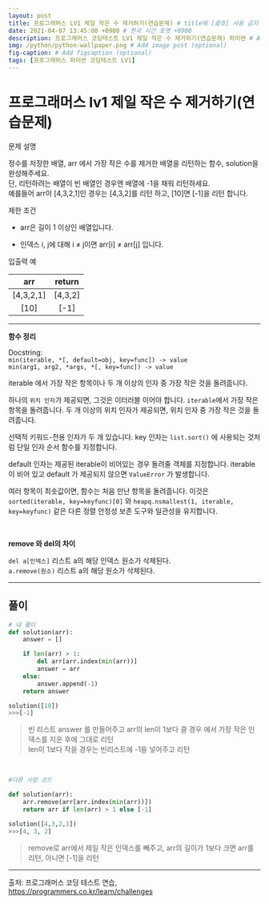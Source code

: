 ```yaml
---
layout: post
title: 프로그래머스 LV1 제일 작은 수 제거하기(연습문제) # title에 [괄호] 사용 금지
date: 2021-04-07 13:45:00 +0900 # 한국 시간 포맷 +0900
description: 프로그래머스 코딩테스트 LV1 제일 작은 수 제거하기(연습문제) 파이썬 # Add post description (optional)
img: /python/python-wallpaper.png # Add image post (optional)
fig-caption: # Add figcaption (optional)
tags: [프로그래머스 파이썬 코딩테스트 LV1]
---
```


# 프로그래머스 lv1 제일 작은 수 제거하기(연습문제)

문제 설명<br>

정수를 저장한 배열, arr 에서 가장 작은 수를 제거한 배열을 리턴하는 함수, solution을 완성해주세요. <br>
단, 리턴하려는 배열이 빈 배열인 경우엔 배열에 -1을 채워 리턴하세요. <br>
예를들어 arr이 [4,3,2,1]인 경우는 [4,3,2]를 리턴 하고, [10]면 [-1]을 리턴 합니다.<br>

제한 조건

* arr은 길이 1 이상인 배열입니다.<br>

* 인덱스 i, j에 대해 i ≠ j이면 arr[i] ≠ arr[j] 입니다.<br>

입출력 예

|arr|return|
|:---:|:---:|
|[4,3,2,1]|[4,3,2]|
|[10]|[-1]|

---


**함수 정리**<br> 

Docstring:<br>
`min(iterable, *[, default=obj, key=func]) -> value`<br>
`min(arg1, arg2, *args, *[, key=func]) -> value`<br>


iterable 에서 가장 작은 항목이나 두 개 이상의 인자 중 가장 작은 것을 돌려줍니다.

하나의 `위치 인자`가 제공되면, 그것은 이터러블 이어야 합니다. `iterable`에서 가장 작은 항목을 돌려줍니다. 두 개 이상의 위치 인자가 제공되면, 위치 인자 중 가장 작은 것을 돌려줍니다.

선택적 키워드-전용 인자가 두 개 있습니다. key 인자는 `list.sort()` 에 사용되는 것처럼 단일 인자 순서 함수를 지정합니다. 

default 인자는 제공된 iterable이 비어있는 경우 돌려줄 객체를 지정합니다. iterable이 비어 있고 default 가 제공되지 않으면 `ValueError` 가 발생합니다.

여러 항목이 최솟값이면, 함수는 처음 만난 항목을 돌려줍니다. 
이것은 `sorted(iterable, key=keyfunc)[0]` 와 `heapq.nsmallest(1, iterable, key=keyfunc)` 같은 다른 정렬 안정성 보존 도구와 일관성을 유지합니다.

<br>

**remove 와 del의 차이**<br>

`del a[인덱스]` 리스트 a의 해당 인덱스 원소가 삭제된다.<br>
`a.remove(원소)`  리스트 a의 해당 원소가 삭제된다.<br>

---

## 풀이

```python
# 내 풀이
def solution(arr):
    answer = []

    if len(arr) > 1: 
        del arr[arr.index(min(arr))]
        answer = arr
    else: 
        answer.append(-1)
    return answer

solution([10])
>>>[-1]
```

>빈 리스트 answer 를 만들어주고 arr의 len이 1보다 클 경우 에서 가장 작은 인덱스를 지운 후에 그대로 리턴<br>
len이 1보다 작을 경우는 빈리스트에 -1을 넣어주고 리턴

<br>

```python
#다른 사람 코드

def solution(arr):    
    arr.remove(arr[arr.index(min(arr))]) 
    return arr if len(arr) > 1 else [-1]

solution([4,3,2,1])
>>>[4, 3, 2]
```
>remove로 arr에서 제일 작은 인덱스를 빼주고, arr의 길이가 1보다 크면 arr를 리턴, 아니면 [-1]을 리턴

---

출처: 프로그래머스 코딩 테스트 연습, https://programmers.co.kr/learn/challenges